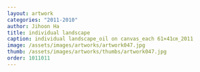 ```yaml
---
layout: artwork
categories: "2011-2010"
author: Jihoon Ha
title: individual landscape
caption: individual landscape_oil on canvas_each 61×41㎝_2011
image: /assets/images/artworks/artwork047.jpg
thumb: /assets/images/artworks/thumbs/artwork047.jpg
order: 1011011
---
```


